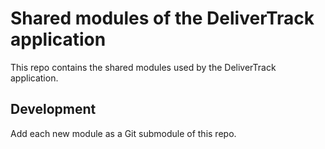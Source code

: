 # Shared modules of the DeliverTrack application

This repo contains the shared modules used by the DeliverTrack application.

## Development

Add each new module as a Git submodule of this repo.
